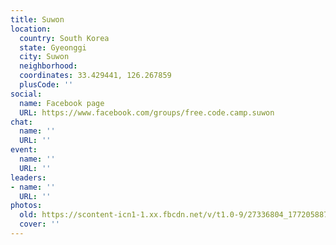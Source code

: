 ```yaml
---
title: Suwon
location:
  country: South Korea
  state: Gyeonggi
  city: Suwon
  neighborhood: 
  coordinates: 33.429441, 126.267859
  plusCode: ''
social:
  name: Facebook page
  URL: https://www.facebook.com/groups/free.code.camp.suwon
chat:
  name: ''
  URL: ''
event:
  name: ''
  URL: ''
leaders:
- name: ''
  URL: ''
photos:
  old: https://scontent-icn1-1.xx.fbcdn.net/v/t1.0-9/27336804_1772058879494380_8578724638051911418_n.jpg?oh=c879cf78683b5d49093922ed9007b452&oe=5AE6EE5F
  cover: ''
---
```

